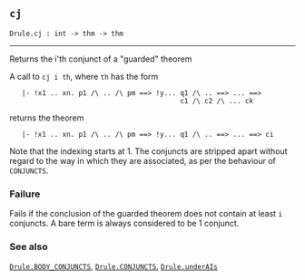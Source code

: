## `cj`

``` hol4
Drule.cj : int -> thm -> thm
```

------------------------------------------------------------------------

Returns the i'th conjunct of a "guarded" theorem

A call to `cj i th`, where `th` has the form

``` hol4
   |- !x1 .. xn. p1 /\ .. /\ pm ==> !y... q1 /\ .. ==> ... ==>
                                          c1 /\ c2 /\ ... ck
```

returns the theorem

``` hol4
   |- !x1 .. xn. p1 /\ .. /\ pm ==> !y... q1 /\ .. ==> ... ==> ci
```

Note that the indexing starts at 1. The conjuncts are stripped apart
without regard to the way in which they are associated, as per the
behaviour of `CONJUNCTS`.

### Failure

Fails if the conclusion of the guarded theorem does not contain at least
`i` conjuncts. A bare term is always considered to be 1 conjunct.

### See also

[`Drule.BODY_CONJUNCTS`](#Drule.BODY_CONJUNCTS),
[`Drule.CONJUNCTS`](#Drule.CONJUNCTS),
[`Drule.underAIs`](#Drule.underAIs)
